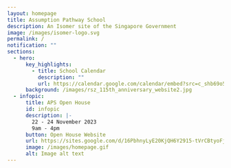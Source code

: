 ```yaml
---
layout: homepage
title: Assumption Pathway School
description: An Isomer site of the Singapore Government
image: /images/isomer-logo.svg
permalink: /
notification: ""
sections:
  - hero:
      key_highlights:
        - title: School Calendar
          description: ""
          url: https://calendar.google.com/calendar/embed?src=c_shb69o5g3diif4s0i8uq5ucric%40group.calendar.google.com&ctz=Asia%2FSingapore
      background: /images/rsz_115th_anniversary_website2.jpg
  - infopic:
      title: APS Open House
      id: infopic
      description: |-
        22 - 24 November 2023
        9am - 4pm
      button: Open House Website
      url: https://sites.google.com/d/16PbhnyLyE20KjQH6Y2915-tVrCBtyoFj/p/1dsbDpKv24ypckLD5F-g3eUK2Dc2E6nUX/edit
      image: /images/homepage.gif
      alt: Image alt text
---
```

